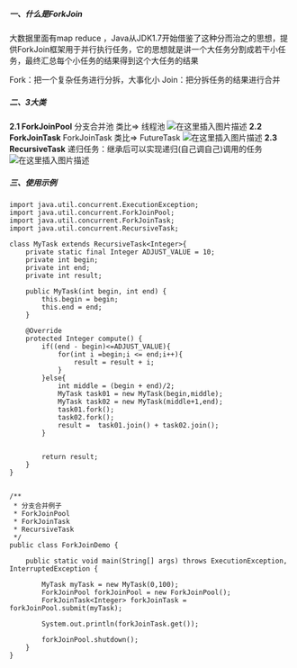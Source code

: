 ##### 一、什么是ForkJoin

大数据里面有map reduce ，Java从JDK1.7开始借鉴了这种分而治之的思想，提供ForkJoin框架用于并行执行任务，它的思想就是讲一个大任务分割成若干小任务，最终汇总每个小任务的结果得到这个大任务的结果

Fork：把一个复杂任务进行分拆，大事化小
Join：把分拆任务的结果进行合并


##### 二、3大类
**2.1 ForkJoinPool**
分支合并池    类比=>   线程池
![在这里插入图片描述](https://img-blog.csdnimg.cn/2020042221294435.png?x-oss-process=image/watermark,type_ZmFuZ3poZW5naGVpdGk,shadow_10,text_aHR0cHM6Ly9ibG9nLmNzZG4ubmV0L2xvdWxhbnl1ZV8=,size_16,color_FFFFFF,t_70)
**2.2 ForkJoinTask**
ForkJoinTask    类比=>   FutureTask
![在这里插入图片描述](https://img-blog.csdnimg.cn/20200422213025136.png)
**2.3 RecursiveTask**
递归任务：继承后可以实现递归(自己调自己)调用的任务
![在这里插入图片描述](https://img-blog.csdnimg.cn/20200422213043897.png?x-oss-process=image/watermark,type_ZmFuZ3poZW5naGVpdGk,shadow_10,text_aHR0cHM6Ly9ibG9nLmNzZG4ubmV0L2xvdWxhbnl1ZV8=,size_16,color_FFFFFF,t_70)
##### 三、使用示例

	
	import java.util.concurrent.ExecutionException;
	import java.util.concurrent.ForkJoinPool;
	import java.util.concurrent.ForkJoinTask;
	import java.util.concurrent.RecursiveTask;
	
	class MyTask extends RecursiveTask<Integer>{
	    private static final Integer ADJUST_VALUE = 10;
	    private int begin;
	    private int end;
	    private int result;
	
	    public MyTask(int begin, int end) {
	        this.begin = begin;
	        this.end = end;
	    }
	
	    @Override
	    protected Integer compute() {
	        if((end - begin)<=ADJUST_VALUE){
	            for(int i =begin;i <= end;i++){
	                result = result + i;
	            }
	        }else{
	            int middle = (begin + end)/2;
	            MyTask task01 = new MyTask(begin,middle);
	            MyTask task02 = new MyTask(middle+1,end);
	            task01.fork();
	            task02.fork();
	            result =  task01.join() + task02.join();
	        }
	
	
	        return result;
	    }
	}
	
	
	/**
	 * 分支合并例子
	 * ForkJoinPool
	 * ForkJoinTask
	 * RecursiveTask
	 */
	public class ForkJoinDemo {
	
	    public static void main(String[] args) throws ExecutionException, InterruptedException {
	
	        MyTask myTask = new MyTask(0,100);
	        ForkJoinPool forkJoinPool = new ForkJoinPool();
	        ForkJoinTask<Integer> forkJoinTask = forkJoinPool.submit(myTask);
	
	        System.out.println(forkJoinTask.get());
	
	        forkJoinPool.shutdown();
	    }
	}

